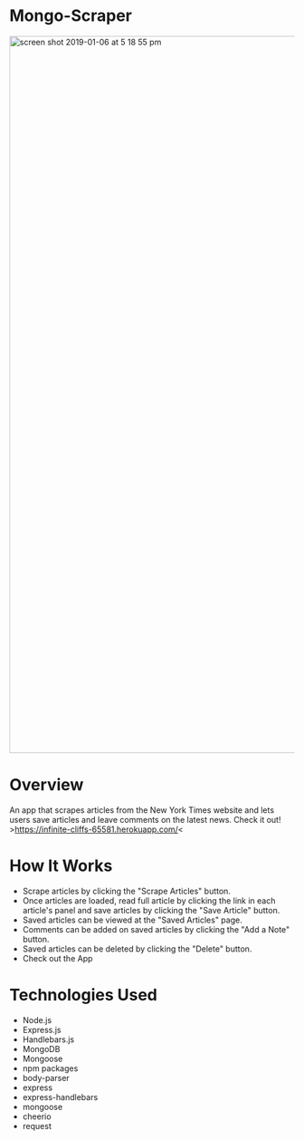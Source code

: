 # Mongo-Scraper

 <img width="1266" alt="screen shot 2019-01-06 at 5 18 55 pm" src="https://user-images.githubusercontent.com/40408849/50742942-30731500-11d7-11e9-8489-924cbfdbcc56.png">
 
# Overview
An app that scrapes articles from the New York Times website and lets users save articles and leave comments on the latest news.
Check it out! >https://infinite-cliffs-65581.herokuapp.com/<


# How It Works
* Scrape articles by clicking the "Scrape Articles" button.
* Once articles are loaded, read full article by clicking the link in each article's panel and save articles by clicking the "Save Article" button.
* Saved articles can be viewed at the "Saved Articles" page.
* Comments can be added on saved articles by clicking the "Add a Note" button.
* Saved articles can be deleted by clicking the "Delete" button.
* Check out the App

# Technologies Used
* Node.js
* Express.js
* Handlebars.js
* MongoDB
* Mongoose
* npm packages
* body-parser
* express
* express-handlebars
* mongoose
* cheerio
* request
